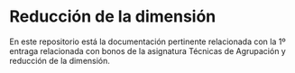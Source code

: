 # Reducción de la dimensión

En este repositorio está la documentación pertinente relacionada con la 1º entraga relacionada con bonos de la asignatura Técnicas de Agrupación y reducción de la dimensión.
